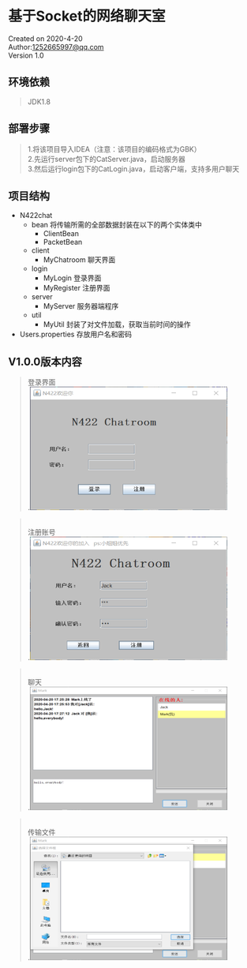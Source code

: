 # 基于Socket的网络聊天室

Created on 2020-4-20<br/>
Author:<1252665997@qq.com><br/>
Version 1.0<br/>

## 环境依赖
>JDK1.8

## 部署步骤
>1.将该项目导入IDEA（注意：该项目的编码格式为GBK）  
>2.先运行server包下的CatServer.java，启动服务器  
>3.然后运行login包下的CatLogin.java，启动客户端，支持多用户聊天

## 项目结构
+ N422chat  
   + bean           将传输所需的全部数据封装在以下的两个实体类中
     + ClientBean
     + PacketBean
   + client
     + MyChatroom   聊天界面<br/>
   + login
     + MyLogin      登录界面<br/>
     + MyRegister   注册界面<br/>
   + server
     + MyServer     服务器端程序<br/>
   + util
     + MyUtil       封装了对文件加载，获取当前时间的操作<br/>
+ Users.properties  存放用户名和密码

## V1.0.0版本内容
>登录界面<br/>
.<img src="picture/login.png" width="400" height="250" />
<!-- ![ ](picture/login.png?imageMogr2/auto-orient/strip)-->
><br/>注册账号<br/>
.<img src="picture/register.png" width="400" height="250" />
<!-- ![ ](picture/register.png)-->
><br/>聊天<br/>
.<img src="picture/chatting.png" width="400" height="250" />
<!-- ![ ](picture/chatting.png)-->
><br/>传输文件<br/>
.<img src="picture/transmit.png" width="400" height="250" />
<!-- ![ ](picture/transmit.png)-->
